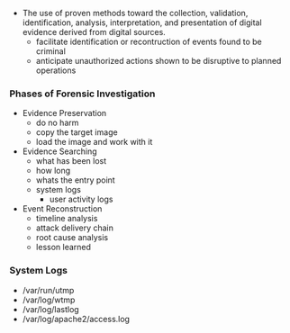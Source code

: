 - The use of proven methods toward the collection, validation, identification, analysis, interpretation, and presentation of digital evidence derived from digital sources.
	- facilitate identification or recontruction of events found to be criminal
	- anticipate unauthorized actions shown to be disruptive to planned operations

### Phases of Forensic Investigation
- Evidence Preservation
	- do no harm
	- copy the target image
	- load the image and work with it
- Evidence Searching
	- what has been lost
	- how long
	- whats the entry point
	- system logs
		- user activity logs
- Event Reconstruction
	- timeline analysis 
	- attack delivery chain
	- root cause analysis
	- lesson learned

### System Logs
- /var/run/utmp
- /var/log/wtmp
- /var/log/lastlog
- /var/log/apache2/access.log